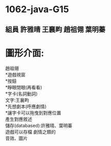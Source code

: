 # 1062-java-G15
組員 許雅晴 王襄畇 趙祖翎 葉明蓁
-
<h1>圖形介面:</h1>趙祖翎<br>
*遊戲視窗<br>
*按鈕<br>
*睜眼閉眼(再看看)<br>
*字卡(名詞動詞)<br>
文字:王襄畇<br>
*先想劇本(呼應劇情)<br>
*讓字卡可以拖曳到對應位置<br>
 產生對應敘述<br>
儲存(databased):許雅晴、葉明蓁<br>
遊戲可以存檔 劇情之類的<br>
音效、圖片<br>

